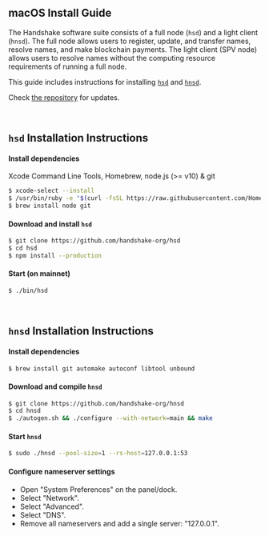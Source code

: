 ## macOS Install Guide

The Handshake software suite consists of a full node (`hsd`) and a light
client (`hnsd`). The full node allows users to register, update, and transfer
names, resolve names, and make blockchain payments. The light client (SPV node)
allows users to resolve names without the computing resource requirements of
running a full node.

This guide includes instructions for installing
[`hsd`](#hsd-installation-instructions) and
[`hnsd`](#hnsd-installation-instructions).

Check [the repository](https://github.com/handshake-org/hsd#install) for updates.

<br/>

## `hsd` Installation Instructions
#### Install dependencies
Xcode Command Line Tools, Homebrew, node.js (>= v10) & git
```bash
$ xcode-select --install
$ /usr/bin/ruby -e "$(curl -fsSL https://raw.githubusercontent.com/Homebrew/install/master/install)"
$ brew install node git
```

#### Download and install `hsd`
```bash
$ git clone https://github.com/handshake-org/hsd
$ cd hsd
$ npm install --production
```

#### Start (on mainnet)
```bash
$ ./bin/hsd
```

<br/>

## `hnsd` Installation Instructions
#### Install dependencies
```bash
$ brew install git automake autoconf libtool unbound
```

#### Download and compile `hnsd`
```bash
$ git clone https://github.com/handshake-org/hnsd
$ cd hnsd
$ ./autogen.sh && ./configure --with-network=main && make
```

#### Start `hnsd`
```bash
$ sudo ./hnsd --pool-size=1 --rs-host=127.0.0.1:53
```

#### Configure nameserver settings
- Open "System Preferences" on the panel/dock.
- Select "Network".
- Select "Advanced".
- Select "DNS".
- Remove all nameservers and add a single server: "127.0.0.1".
